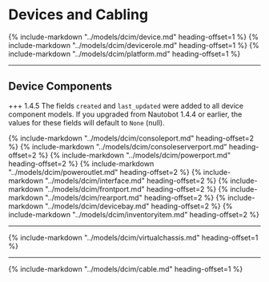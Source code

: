 # Devices and Cabling

{%
    include-markdown "../models/dcim/device.md"
    heading-offset=1
%}
{%
    include-markdown "../models/dcim/devicerole.md"
    heading-offset=1
%}
{%
    include-markdown "../models/dcim/platform.md"
    heading-offset=1
%}

---

## Device Components

+++ 1.4.5
    The fields `created` and `last_updated` were added to all device component models. If you upgraded from Nautobot 1.4.4 or earlier, the values for these fields will default to `None` (null).

{%
    include-markdown "../models/dcim/consoleport.md"
    heading-offset=2
%}
{%
    include-markdown "../models/dcim/consoleserverport.md"
    heading-offset=2
%}
{%
    include-markdown "../models/dcim/powerport.md"
    heading-offset=2
%}
{%
    include-markdown "../models/dcim/poweroutlet.md"
    heading-offset=2
%}
{%
    include-markdown "../models/dcim/interface.md"
    heading-offset=2
%}
{%
    include-markdown "../models/dcim/frontport.md"
    heading-offset=2
%}
{%
    include-markdown "../models/dcim/rearport.md"
    heading-offset=2
%}
{%
    include-markdown "../models/dcim/devicebay.md"
    heading-offset=2
%}
{%
    include-markdown "../models/dcim/inventoryitem.md"
    heading-offset=2
%}

---

{%
    include-markdown "../models/dcim/virtualchassis.md"
    heading-offset=1
%}

---

{%
    include-markdown "../models/dcim/cable.md"
    heading-offset=1
%}
